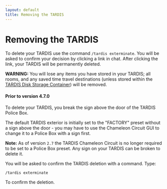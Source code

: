 ```yaml
---
layout: default
title: Removing the TARDIS
---
```


# Removing the TARDIS

To delete your TARDIS use the command `/tardis exterminate`. You will be asked to confirm your decision by clicking a link in chat. After clicking the link, your TARDIS will be permanently deleted.

**WARNING:** You will lose any items you have stored in your TARDIS; all rooms, and any saved time travel destinations (unless stored within the [TARDIS Disk Storage Container](advanced-console.html#storage_info)) will be removed.

#### Prior to version 4.7.0

To delete your TARDIS, you break the sign above the door of the TARDIS Police Box.

The default TARDIS exterior is initially set to the "FACTORY" preset without a sign above the door - you may have to use the Chameleon Circuit GUI to change it to a Police Box with a sign first.

**Note:** As of version `2.7` the TARDIS Chameleon Circuit is no longer required to be set to a Police Box preset. Any sign on your TARDIS can be broken to delete it.

You will be asked to confirm the TARDIS deletion with a command. Type:

    /tardis exterminate

To confirm the deletion.
